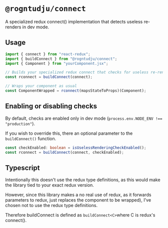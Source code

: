 # `@rogntudju/connect`

A specialized redux connect() implementation that detects useless re-renders in dev mode.

## Usage

```javascript
import { connect } from "react-redux";
import { buildConnect } from "@rogntudju/connect";
import { Component } from "yourComponent.jsx";

// Builds your specialized redux connect that checks for useless re-renders
const rconnect = buildConnect(connect);

// Wraps your component as usual
const ComponentWrapped = rconnect(mapsStateToProps)(Component);
```

## Enabling or disabling checks

By default, checks are enabled only in dev mode (`process.env.NODE_ENV !== "production"`).

If you wish to override this, there an optional parameter to the `buildConnect()` function.

```typescript
const checkEnabled: boolean = isUselessRenderingCheckEnabled();
const rconnect = buildConnect(connect, checkEnabled);
```

## Typescript

Intentionally this doesn't use the redux type definitions, as this would make the library tied to your exact redux version.

However, since this library makes a no real use of redux, as it forwards parameters to redux, just replaces the component to be wrapped), I've chosen not to use the redux type definitions.

Therefore buildConnect is defined as `buildConnect<C>`where C is redux's connect().
